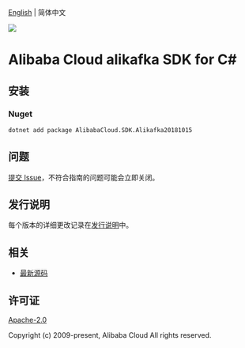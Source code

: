 [English](README.md) | 简体中文

![](https://aliyunsdk-pages.alicdn.com/icons/AlibabaCloud.svg)

# Alibaba Cloud alikafka SDK for C#

## 安装

### Nuget

```bash
dotnet add package AlibabaCloud.SDK.Alikafka20181015
```

## 问题

[提交 Issue](https://github.com/aliyun/alibabacloud-csharp-sdk/issues/new)，不符合指南的问题可能会立即关闭。

## 发行说明

每个版本的详细更改记录在[发行说明](./ChangeLog.md)中。

## 相关

* [最新源码](https://github.com/aliyun/alibabacloud-csharp-sdk/)

## 许可证

[Apache-2.0](http://www.apache.org/licenses/LICENSE-2.0)

Copyright (c) 2009-present, Alibaba Cloud All rights reserved.
